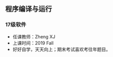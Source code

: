 <!--
 * @Author: Lili Liang
 * @Date: 2021-03-12 22:10:14
 * @LastEditors: Lili Liang
 * @LastEditTime: 2024-04-05 22:52:28
 * @Description: Please set description
-->
## 程序编译与运行
### 17级软件
- 任课教师：Zheng XJ
- 上课时间：2019 Fall
- 好好自学，天天向上；期末考试喜欢考往年题目。